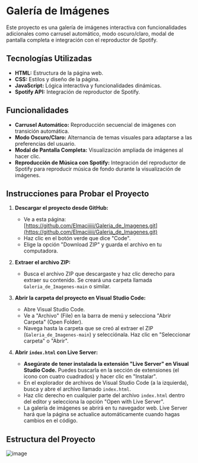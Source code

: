 # Galería de Imágenes

Este proyecto es una galería de imágenes interactiva con funcionalidades adicionales como carrusel automático, modo oscuro/claro, modal de pantalla completa e integración con el reproductor de Spotify.

## Tecnologías Utilizadas

* **HTML:** Estructura de la página web.
* **CSS:** Estilos y diseño de la página.
* **JavaScript:** Lógica interactiva y funcionalidades dinámicas.
* **Spotify API:** Integración de reproductor de Spotify.

## Funcionalidades

* **Carrusel Automático:** Reproducción secuencial de imágenes con transición automática.
* **Modo Oscuro/Claro:** Alternancia de temas visuales para adaptarse a las preferencias del usuario.
* **Modal de Pantalla Completa:** Visualización ampliada de imágenes al hacer clic.
* **Reproducción de Música con Spotify:** Integración del reproductor de Spotify para reproducir música de fondo durante la visualización de imágenes.

## Instrucciones para Probar el Proyecto

1.  **Descargar el proyecto desde GitHub:**
    * Ve a esta página: [https://github.com/Elmaciiiii/Galeria_de_Imagenes.git](https://github.com/Elmaciiiii/Galeria_de_Imagenes.git)
    * Haz clic en el botón verde que dice "Code".
    * Elige la opción "Download ZIP" y guarda el archivo en tu computadora.

2.  **Extraer el archivo ZIP:**
    * Busca el archivo ZIP que descargaste y haz clic derecho para extraer su contenido. Se creará una carpeta llamada `Galeria_de_Imagenes-main` o similar.

3.  **Abrir la carpeta del proyecto en Visual Studio Code:**
    * Abre Visual Studio Code.
    * Ve a "Archivo" (File) en la barra de menú y selecciona "Abrir Carpeta" (Open Folder).
    * Navega hasta la carpeta que se creó al extraer el ZIP (`Galeria_de_Imagenes-main`) y selecciónala. Haz clic en "Seleccionar carpeta" o "Abrir".

4.  **Abrir `index.html` con Live Server:**
    * **Asegúrate de tener instalada la extensión "Live Server" en Visual Studio Code.** Puedes buscarla en la sección de extensiones (el icono con cuatro cuadrados) y hacer clic en "Instalar".
    * En el explorador de archivos de Visual Studio Code (a la izquierda), busca y abre el archivo llamado `index.html`.
    * Haz clic derecho en cualquier parte del archivo `index.html` dentro del editor y selecciona la opción "Open with Live Server".
    * La galería de imágenes se abrirá en tu navegador web. Live Server hará que la página se actualice automáticamente cuando hagas cambios en el código.



## Estructura del Proyecto

![image](https://github.com/user-attachments/assets/6e6f8861-02c1-4826-be60-8497ce25dab7)
